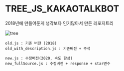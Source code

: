 # TREE_JS_KAKAOTALKBOT
2018년에 만들어둔게 생각보다 인기많아서 만든 레포지트리

![tree](https://user-images.githubusercontent.com/29895665/76826667-a2b99d80-684f-11ea-9cd5-45c4d43bde1c.jpg)

```
old.js : 기존 버전 (2018)
old_with_description.js : 기존버전 + 주석

new.js : 수정버전(2020, 속도 향상)
new_fullSource.js : 수정버전 + response + star변수
```
